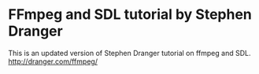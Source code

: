 FFmpeg and SDL tutorial by Stephen Dranger
===================

This is an updated version of Stephen Dranger tutorial on ffmpeg and SDL.
http://dranger.com/ffmpeg/